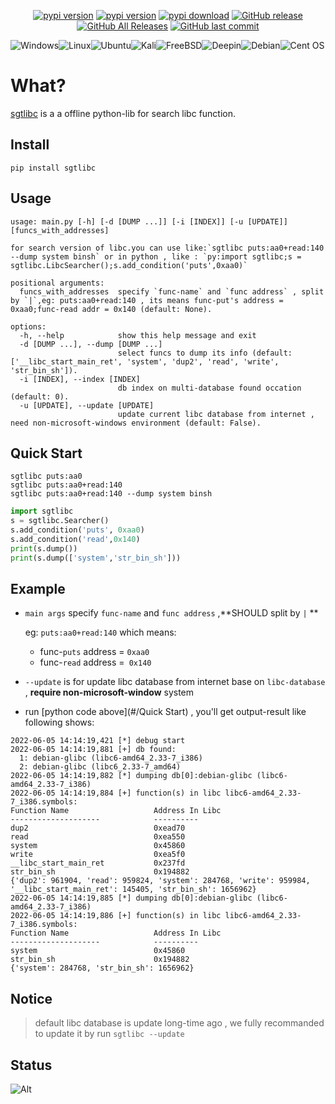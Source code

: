 

<p align="center">
    <a href="https://github.com/serfend/sgtlibc/"><img alt="pypi version" src="https://visitor-badge.glitch.me/badge?page_id=serfend/sgtlibc&left_text=views" /></a> 
    <a href="https://pypi.python.org/pypi/sgtlibc/"><img alt="pypi version" src="https://img.shields.io/pypi/v/sgtlibc.svg" /></a> 
    <a href="https://pypistats.org/packages/sgtlibc"><img alt="pypi download" src="https://img.shields.io/pypi/dm/sgtlibc.svg" /></a>
    <a href="https://github.com/serfend/sgtlibc/releases"><img alt="GitHub release" src="https://img.shields.io/github/release/serfend/sgtlibc.svg?style=flat-square" /></a>
    <a href="https://github.com/serfend/sgtlibc/releases"><img alt="GitHub All Releases" src="https://img.shields.io/github/downloads/serfend/sgtlibc/total.svg?style=flat-square&color=%2364ff82" /></a>
    <a href="https://github.com/serfend/sgtlibc/commits"><img alt="GitHub last commit" src="https://img.shields.io/github/last-commit/serfend/sgtlibc.svg?style=flat-square" /></a>
    <!-- <a href="https://github.com/serfend/sgtlibc/actions/workflows/pytest.yml"><img alt="GitHub Workflow Status" src="https://github.com/serfend/sgtlibc/actions/workflows/pytest.yml/badge.svg" /></a> -->
</p>





![Windows](https://img.shields.io/badge/Windows-0078D6?style=for-the-badge&logo=windows&logoColor=white)![Linux](https://img.shields.io/badge/Linux-FCC624?style=for-the-badge&logo=linux&logoColor=black)![Ubuntu](https://img.shields.io/badge/Ubuntu-E95420?style=for-the-badge&logo=ubuntu&logoColor=white)![Kali](https://img.shields.io/badge/Kali-268BEE?style=for-the-badge&logo=kalilinux&logoColor=white)![FreeBSD](https://img.shields.io/badge/-FreeBSD-%23870000?style=for-the-badge&logo=freebsd&logoColor=white)![Deepin](https://img.shields.io/badge/Deepin-007CFF?style=for-the-badge&logo=deepin&logoColor=white)![Debian](https://img.shields.io/badge/Debian-D70A53?style=for-the-badge&logo=debian&logoColor=white)![Cent OS](https://img.shields.io/badge/cent%20os-002260?style=for-the-badge&logo=centos&logoColor=F0F0F0)

# What?

[sgtlibc](github.com/serfend/sgtlibc) is a a offline python-lib for search libc function.



## Install

```shell
pip install sgtlibc
```



## Usage

```shell
usage: main.py [-h] [-d [DUMP ...]] [-i [INDEX]] [-u [UPDATE]] [funcs_with_addresses]

for search version of libc.you can use like:`sgtlibc puts:aa0+read:140 --dump system binsh` or in python , like : `py:import sgtlibc;s = sgtlibc.LibcSearcher();s.add_condition('puts',0xaa0)`

positional arguments:
  funcs_with_addresses  specify `func-name` and `func address` , split by `|`,eg: puts:aa0+read:140 , its means func-put's address = 0xaa0;func-read addr = 0x140 (default: None).

options:
  -h, --help            show this help message and exit
  -d [DUMP ...], --dump [DUMP ...]
                        select funcs to dump its info (default: ['__libc_start_main_ret', 'system', 'dup2', 'read', 'write', 'str_bin_sh']).
  -i [INDEX], --index [INDEX]
                        db index on multi-database found occation (default: 0).
  -u [UPDATE], --update [UPDATE]
                        update current libc database from internet , need non-microsoft-windows environment (default: False).
```





## Quick Start

```shell
sgtlibc puts:aa0
sgtlibc puts:aa0+read:140
sgtlibc puts:aa0+read:140 --dump system binsh
```

```python
import sgtlibc
s = sgtlibc.Searcher()
s.add_condition('puts', 0xaa0)
s.add_condition('read',0x140)
print(s.dump())
print(s.dump(['system','str_bin_sh']))
```



## Example

- `main args` specify `func-name` and `func address` ,**SHOULD split by `|` **

  eg: `puts:aa0+read:140` which means:

  - func-`puts` address = `0xaa0`
  - func-`read` address =` 0x140`

- `--update` is for update libc database from internet base on `libc-database` , **require non-microsoft-window**  system



- run [python code above](#/Quick Start) , you'll get output-result like following shows:

```shell
2022-06-05 14:14:19,421 [*] debug start
2022-06-05 14:14:19,881 [+] db found:
  1: debian-glibc (libc6-amd64_2.33-7_i386)
  2: debian-glibc (libc6_2.33-7_amd64)
2022-06-05 14:14:19,882 [*] dumping db[0]:debian-glibc (libc6-amd64_2.33-7_i386)
2022-06-05 14:14:19,884 [+] function(s) in libc libc6-amd64_2.33-7_i386.symbols:
Function Name                   Address In Libc
--------------------            ----------
dup2                            0xead70
read                            0xea550
system                          0x45860
write                           0xea5f0
__libc_start_main_ret           0x237fd
str_bin_sh                      0x194882
{'dup2': 961904, 'read': 959824, 'system': 284768, 'write': 959984, '__libc_start_main_ret': 145405, 'str_bin_sh': 1656962}
2022-06-05 14:14:19,885 [*] dumping db[0]:debian-glibc (libc6-amd64_2.33-7_i386)
2022-06-05 14:14:19,886 [+] function(s) in libc libc6-amd64_2.33-7_i386.symbols:
Function Name                   Address In Libc
--------------------            ----------
system                          0x45860
str_bin_sh                      0x194882
{'system': 284768, 'str_bin_sh': 1656962}
```





## Notice

> default libc database is update long-time ago , we fully recommanded to update it by run `sgtlibc --update`



## Status

![Alt](https://repobeats.axiom.co/api/embed/7d8920fddffed00ee7feb8d172bc7b48c86da3b8.svg "Repobeats analytics image")
